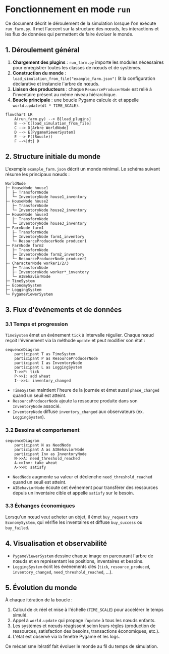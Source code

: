 # Fonctionnement en mode `run`

Ce document décrit le déroulement de la simulation lorsque l'on exécute `run_farm.py`. Il met l'accent sur la structure des nœuds, les interactions et les flux de données qui permettent de faire évoluer le monde.

## 1. Déroulement général

1. **Chargement des plugins** : `run_farm.py` importe les modules nécessaires pour enregistrer toutes les classes de nœuds et de systèmes.
2. **Construction du monde** : `load_simulation_from_file("example_farm.json")` lit la configuration déclarative et instancie l'arbre de nœuds.
3. **Liaison des producteurs** : chaque `ResourceProducerNode` est relié à l'inventaire présent au même niveau hiérarchique.
4. **Boucle principale** : une boucle Pygame calcule `dt` et appelle `world.update(dt * TIME_SCALE)`.

```mermaid
flowchart LR
    A(run_farm.py) --> B[load_plugins]
    B --> C[load_simulation_from_file]
    C --> D[Arbre WorldNode]
    D --> E[PygameViewerSystem]
    E --> F((Boucle))
    F -->|dt| D
```

## 2. Structure initiale du monde

L'exemple `example_farm.json` décrit un monde minimal. Le schéma suivant résume les principaux nœuds :

```
WorldNode
├─ HouseNode house1
│  ├─ TransformNode
│  └─ InventoryNode house1_inventory
├─ HouseNode house2
│  ├─ TransformNode
│  └─ InventoryNode house2_inventory
├─ HouseNode house3
│  ├─ TransformNode
│  └─ InventoryNode house3_inventory
├─ FarmNode farm1
│  ├─ TransformNode
│  ├─ InventoryNode farm1_inventory
│  └─ ResourceProducerNode producer1
├─ FarmNode farm2
│  ├─ TransformNode
│  ├─ InventoryNode farm2_inventory
│  └─ ResourceProducerNode producer2
├─ CharacterNode worker1/2/3
│  ├─ TransformNode
│  ├─ InventoryNode worker*_inventory
│  └─ AIBehaviorNode
├─ TimeSystem
├─ EconomySystem
├─ LoggingSystem
└─ PygameViewerSystem
```

## 3. Flux d'événements et de données

### 3.1 Temps et progression
`TimeSystem` émet un événement `tick` à intervalle régulier. Chaque nœud reçoit l'événement via la méthode `update` et peut modifier son état :

```mermaid
sequenceDiagram
    participant T as TimeSystem
    participant P as ResourceProducerNode
    participant I as InventoryNode
    participant L as LoggingSystem
    T->>P: tick
    P->>I: add wheat
    I-->>L: inventory_changed
```

- `TimeSystem` maintient l'heure de la journée et émet aussi `phase_changed` quand un seuil est atteint.
- `ResourceProducerNode` ajoute la ressource produite dans son `InventoryNode` associé.
- `InventoryNode` diffuse `inventory_changed` aux observateurs (ex. `LoggingSystem`).

### 3.2 Besoins et comportement

```mermaid
sequenceDiagram
    participant N as NeedNode
    participant A as AIBehaviorNode
    participant Inv as InventoryNode
    N->>A: need_threshold_reached
    A->>Inv: take wheat
    A->>N: satisfy
```

- `NeedNode` augmente sa valeur et déclenche `need_threshold_reached` quand un seuil est atteint.
- `AIBehaviorNode` écoute cet événement pour transférer des ressources depuis un inventaire cible et appelle `satisfy` sur le besoin.

### 3.3 Échanges économiques

Lorsqu'un nœud veut acheter un objet, il émet `buy_request` vers `EconomySystem`, qui vérifie les inventaires et diffuse `buy_success` ou `buy_failed`.

## 4. Visualisation et observabilité

- `PygameViewerSystem` dessine chaque image en parcourant l'arbre de nœuds et en représentant les positions, inventaires et besoins.
- `LoggingSystem` écrit les événements clés (`tick`, `resource_produced`, `inventory_changed`, `need_threshold_reached`, ...).

## 5. Évolution du monde

À chaque itération de la boucle :

1. Calcul de `dt` réel et mise à l'échelle (`TIME_SCALE`) pour accélérer le temps simulé.
2. Appel à `world.update` qui propage l'`update` à tous les nœuds enfants.
3. Les systèmes et nœuds réagissent selon leurs règles (production de ressources, satisfaction des besoins, transactions économiques, etc.).
4. L'état est observé via la fenêtre Pygame et les logs.

Ce mécanisme itératif fait évoluer le monde au fil du temps de simulation.

